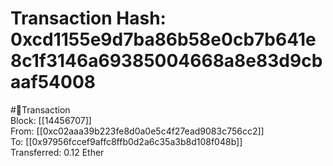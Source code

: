 
Transaction Hash: 0xcd1155e9d7ba86b58e0cb7b641e8c1f3146a69385004668a8e83d9cbaaf54008
====================================================================================
  
#💸Transaction  
Block: [[14456707]]  
From: [[0xc02aaa39b223fe8d0a0e5c4f27ead9083c756cc2]]  
To: [[0x97956fccef9affc8ffb0d2a6c35a3b8d108f048b]]  
Transferred: 0.12 Ether